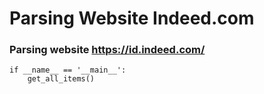 # Parsing Website Indeed.com

### Parsing website https://id.indeed.com/

```
if __name__ == '__main__':
    get_all_items()
```
